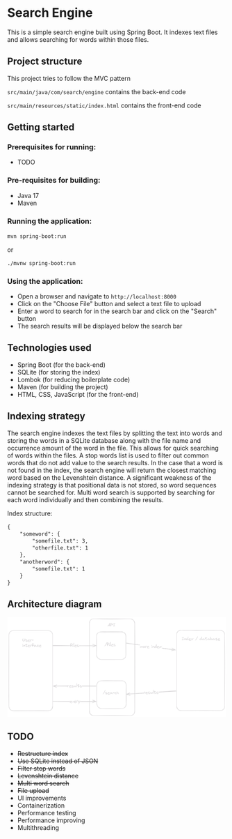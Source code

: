 # Search Engine

This is a simple search engine built using Spring Boot. It indexes text files and allows searching for words within those files.

## Project structure

This project tries to follow the MVC pattern

```src/main/java/com/search/engine``` contains the back-end code

```src/main/resources/static/index.html``` contains the front-end code

## Getting started 

### Prerequisites for running:

- TODO

### Pre-requisites for building:

- Java 17
- Maven

### Running the application:

```bash
mvn spring-boot:run
```

or

```bash
./mvnw spring-boot:run
```

### Using the application:

- Open a browser and navigate to ```http://localhost:8000```
- Click on the "Choose File" button and select a text file to upload
- Enter a word to search for in the search bar and click on the "Search" button
- The search results will be displayed below the search bar

## Technologies used

- Spring Boot (for the back-end)
- SQLite (for storing the index)
- Lombok (for reducing boilerplate code)
- Maven (for building the project)
- HTML, CSS, JavaScript (for the front-end)

## Indexing strategy

The search engine indexes the text files by splitting the text into words and storing the words in a SQLite database along with the file name and occurrence amount of the word in the file. This allows for quick searching of words within the files. A stop words list is used to filter out common words that do not add value to the search results. In the case that a word is not found in the index, the search engine will return the closest matching word based on the Levenshtein distance. A significant weakness of the indexing strategy is that positional data is not stored, so word sequences cannot be searched for. Multi word search is supported by searching for each word individually and then combining the results.

Index structure:

```
{
    "someword": {
        "somefile.txt": 3,
        "otherfile.txt": 1
    },
    "anotherword": {
        "somefile.txt": 1
    }
}
```

## Architecture diagram

![Architecture diagram](images/search2.png)

## TODO

 - ~~Restructure index~~
 - ~~Use SQLite instead of JSON~~
 - ~~Filter stop words~~
 - ~~Levenshtein distance~~
 - ~~Multi word search~~
 - ~~File upload~~
 - UI improvements
 - Containerization
 - Performance testing
 - Performance improving
 - Multithreading